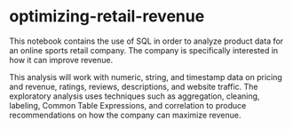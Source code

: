 # optimizing-retail-revenue
This notebook contains the use of SQL in order to analyze product data for an online sports retail company. The company is specifically interested in how it can improve revenue.

This analysis will work with numeric, string, and timestamp data on pricing and revenue, ratings, reviews, descriptions, and website traffic. The exploratory analysis uses techniques such as aggregation, cleaning, labeling, Common Table Expressions, and correlation to produce recommendations on how the company can maximize revenue.
